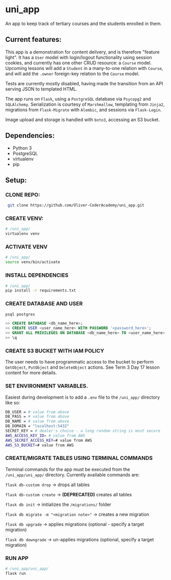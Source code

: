 # uni_app
An app to keep track of tertiary courses and the students enrolled in them.

## Current features:
This app is a demonstration for content delivery, and is therefore "feature light". It has a `User` model with login/logout functionality using session cookies, and currently has one other CRUD resource: a `Course` model. Upcoming lessons will add a `Student` in a many-to-one relation with `Course`, and will add the `.owner` foreign-key relation to the `Course` model.

Tests are currently mostly disabled, having made the transition from an API serving JSON to templated HTML. 

The app runs on `Flask`, using a `PostgreSQL` database via `Psycopg2` and `SQLAlchemy`. Serialization is courtesy of `Marshmallow`, templating from `Jinja2`, migrations from `Flask-Migrate` with `Alembic`, and sessions via `Flask-Login`.

Image upload and storage is handled with `boto3`, accessing an S3 bucket.


## Dependencies:
* Python 3
* PostgreSQL
* virtualenv
* pip

## Setup:
### CLONE REPO:
```bash
 git clone https://github.com/Oliver-CoderAcademy/uni_app.git
 ```

### CREATE VENV:
```bash
# /uni_app/
virtualenv venv
```

### ACTIVATE VENV
```bash
# /uni_app/
source venv/bin/activate
```

### INSTALL DEPENDENCIES
```bash
# /uni_app/
pip install -r requirements.txt
```

### CREATE DATABASE AND USER
```SQL
psql postgres

>> CREATE DATABASE <db_name_here>;
>> CREATE USER <user_name_here> WITH PASSWORD '<password_here>';
>> GRANT ALL PRIVILEGES ON DATABASE <db_name_here> TO <user_name_here>;
>> \q
```

### CREATE S3 BUCKET WITH IAM POLICY
The user needs to have programmatic access to the bucket to perform `GetObject`, `PutObject` and `DeleteObject` actions. See Term 3 Day 17 lesson content for more details.

### SET ENVIRONMENT VARIABLES. 
Easiest during development is to add a `.env` file to the `/uni_app/` directory like so:
```bash
DB_USER = # value from above
DB_PASS = # value from above
DB_NAME = # value from above
DB_DOMAIN = "localhost:5432"
SECRET_KEY = # dealer's choice - a long random string is most secure
AWS_ACCESS_KEY_ID= # value from AWS
AWS_SECRET_ACCESS_KEY=# value from AWS
AWS_S3_BUCKET=# value from AWS
```

### CREATE/MIGRATE TABLES USING TERMINAL COMMANDS

Terminal commands for the app must be executed from the `/uni_app/uni_app/` directory. Currently available commands are:

`flask db-custom drop` -> drops all tables

`flask db-custom create` -> **(DEPRECATED)** creates all tables

`flask db init` -> initializes the `/migrations/` folder

`flask db migrate -m "<migration note>"` -> creates a new migration

`flask db upgrade` -> applies migrations (optional - specify a target migration)

`flask db downgrade` -> un-applies migrations (optional, specify a target migration)

### RUN APP 
```bash
# /uni_app/uni_app/
flask run
``` 

